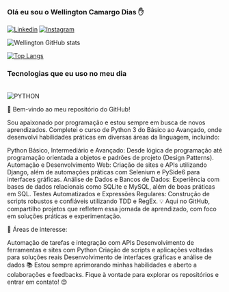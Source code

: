 ### Olá eu sou o Wellington Camargo Dias ✋

[![Linkedin](https://img.shields.io/badge/LinkedIn-0077B5?style=for-the-badge&logo=linkedin&logoColor=white)](www.linkedin.com/in/wellington-camargo-dias-56341469)
[![Instagram](https://img.shields.io/badge/Instagram-E4405F?style=for-the-badge&logo=instagram&logoColor=white)]([www.linkedin.com/in/wellington-camargo-566a73293](https://www.instagram.com/wellingtoncamargodias/))

![Wellington GitHub stats](https://github-readme-stats.vercel.app/api?username=WellingtonCamargoDias0911&show_icons=true&theme=radical)

[![Top Langs](https://github-readme-stats.vercel.app/api/top-langs/?username=WellingtonCamargoDias0911)](https://github.com/anuraghazra/github-readme-stats)

### Tecnologias que eu uso no meu dia

<div style="display: inline_block"><br/>
    <img align="center" alt="PYTHON" src="https://img.shields.io/badge/Python-3776AB?style=for-the-badge&logo=python&logoColor=white" />
</div>


👋 Bem-vindo ao meu repositório do GitHub!

Sou apaixonado por programação e estou sempre em busca de novos aprendizados. Completei o curso de Python 3 do Básico ao Avançado, onde desenvolvi habilidades práticas em diversas áreas da linguagem, incluindo:

Python Básico, Intermediário e Avançado: Desde lógica de programação até programação orientada a objetos e padrões de projeto (Design Patterns).
Automação e Desenvolvimento Web: Criação de sites e APIs utilizando Django, além de automações práticas com Selenium e PySide6 para interfaces gráficas.
Análise de Dados e Bancos de Dados: Experiência com bases de dados relacionais como SQLite e MySQL, além de boas práticas em SQL.
Testes Automatizados e Expressões Regulares: Construção de scripts robustos e confiáveis utilizando TDD e RegEx.
💡 Aqui no GitHub, compartilho projetos que refletem essa jornada de aprendizado, com foco em soluções práticas e experimentação.

🚀 Áreas de interesse:

Automação de tarefas e integração com APIs
Desenvolvimento de ferramentas e sites com Python
Criação de scripts e aplicações voltadas para soluções reais
Desenvolvimento de interfaces gráficas e análise de dados
📚 Estou sempre aprimorando minhas habilidades e aberto a colaborações e feedbacks. Fique à vontade para explorar os repositórios e entrar em contato! 😊
